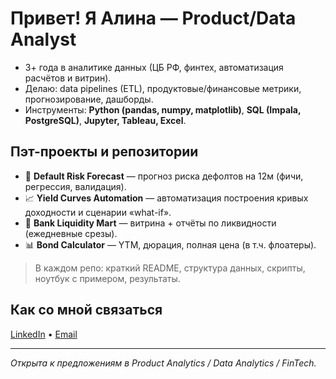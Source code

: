 # Привет! Я Алина — Product/Data Analyst

- 3+ года в аналитике данных (ЦБ РФ, финтех, автоматизация расчётов и витрин).
- Делаю: data pipelines (ETL), продуктовые/финансовые метрики, прогнозирование, дашборды.
- Инструменты: **Python (pandas, numpy, matplotlib)**, **SQL (Impala, PostgreSQL)**, **Jupyter, Tableau, Excel**.

## Пэт-проекты и репозитории
- 🔮 **Default Risk Forecast** — прогноз риска дефолтов на 12м (фичи, регрессия, валидация).
- 📈 **Yield Curves Automation** — автоматизация построения кривых доходности и сценарии «what-if».
- 🏦 **Bank Liquidity Mart** — витрина + отчёты по ликвидности (ежедневные срезы).
- 📊 **Bond Calculator** — YTM, дюрация, полная цена (в т.ч. флоатеры).

> В каждом репо: краткий README, структура данных, скрипты, ноутбук с примером, результаты.

## Как со мной связаться
[LinkedIn](https://www.linkedin.com/in/alina-gadisova-53329a37a/) • [Email](alinagadisova@mail.ru)

---
_Открыта к предложениям в Product Analytics / Data Analytics / FinTech._
